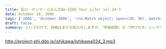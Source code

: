 ```yaml
---
title: 石川・ホンマ・ぶるんのBe-SIDE Your Life! vol.24-3
date: October 18, 2006
tags: ['2006', 'October 2006', '<re.Match object; span=(30, 36), match='vol.24'>']
draft: false
summary: というわけで、詳細はまたお知らせしますが、『早稲田祭』の『FMワセダ』というサークルに招待されました我らがビーサイ。　　リスナーのみんな！大学生、大人はもちろん、中学生・高校生のキミも良い機会なので、大学の学園祭に行ってみるのもい〜んじゃない？みんな早稲田の杜に来て、お三方に「元気」をくださいな。NAMAE
---
```


http://project-phi.ddo.jp/ishikawa/ishikawa024_3.mp3
